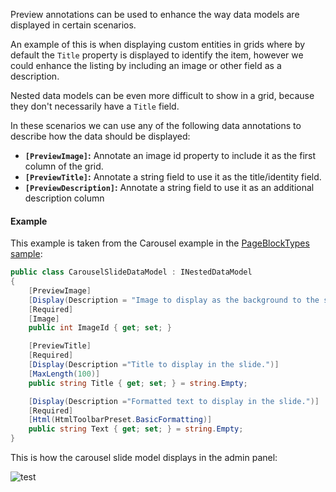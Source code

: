 Preview annotations can be used to enhance the way data models are displayed in certain scenarios. 

An example of this is when displaying custom entities in grids where by default the `Title` property is displayed to identify the item, however we could enhance the listing by including an image or other field as a description.

Nested data models can be even more difficult to show in a grid, because they don't necessarily have a `Title` field. 

In these scenarios we can use any of the following data annotations to describe how the data should be displayed:

- **`[PreviewImage]`:** Annotate an image id property to include it as the first column of the grid.
- **`[PreviewTitle]`:**  Annotate a string field to use it as the title/identity field.
- **`[PreviewDescription]`:** Annotate a string field to use it as an additional description column

#### Example

This example is taken from the Carousel example in the [PageBlockTypes sample](https://github.com/cofoundry-cms/Cofoundry.Samples.PageBlockTypes):

```csharp
public class CarouselSlideDataModel : INestedDataModel
{
    [PreviewImage]
    [Display(Description = "Image to display as the background to the slide.")]
    [Required]
    [Image]
    public int ImageId { get; set; }

    [PreviewTitle]
    [Required]
    [Display(Description ="Title to display in the slide.")]
    [MaxLength(100)]
    public string Title { get; set; } = string.Empty;

    [Display(Description ="Formatted text to display in the slide.")]
    [Required]
    [Html(HtmlToolbarPreset.BasicFormatting)]
    public string Text { get; set; } = string.Empty;
}
```

This is how the carousel slide model displays in the admin panel:

![test](https://www.cofoundry.org/assets/images/9-2618524136981-620407/9-editing-with-preview-attributes.png?width=600)